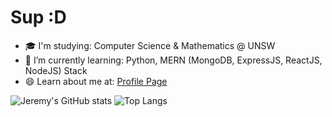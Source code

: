 # Sup :D

- 🎓 I'm studying: Computer Science & Mathematics @ UNSW
- 🌱 I’m currently learning: Python, MERN (MongoDB, ExpressJS, ReactJS, NodeJS) Stack
- 😄 Learn about me at: [Profile Page](https://jeremyle56.github.io/profile-page/) 

![Jeremy's GitHub stats](https://github-readme-stats.vercel.app/api?username=jeremyle56&show_icons=true&theme=tokyonight&hide=stars)
![Top Langs](https://github-readme-stats.vercel.app/api/top-langs/?username=jeremyle56&layout=compact&theme=tokyonight)
